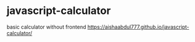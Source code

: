 # javascript-calculator
basic calculator without frontend
https://aishaabdul777.github.io/javascript-calculator/
